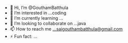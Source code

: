 - 👋 Hi, I’m @GouthamBatthula
- 👀 I’m interested in ...coding
- 🌱 I’m currently learning ...
- 💞️ I’m looking to collaborate on ...java
- 📫 How to reach me ...saigouthambatthula@gmail.com
- ⚡ Fun fact: ... 

<!---
GouthamBatthula/GouthamBatthula is a ✨ special ✨ repository because its `README.md` (this file) appears on your GitHub profile.
You can click the Preview link to take a look at your changes.
--->
